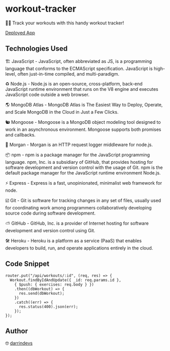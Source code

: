# workout-tracker

🏋️‍♀️ Track your workouts with this handy workout tracker! 

[Deployed App](https://mysterious-earth-87062.herokuapp.com)

## Technologies Used

🏗 JavaScript - JavaScript, often abbreviated as JS, is a programming language that conforms to the ECMAScript specification. JavaScript is high-level, often just-in-time compiled, and multi-paradigm.

♻️ Node.js - Node.js is an open-source, cross-platform, back-end JavaScript runtime environment that runs on the V8 engine and executes JavaScript code outside a web browser.

🌎 MongoDB Atlas - MongoDB Atlas is The Easiest Way to Deploy, Operate, and Scale MongoDB in the Cloud in Just a Few Clicks. 

🐿 Mongoose - Mongoose is a MongoDB object modeling tool designed to work in an asynchronous environment. Mongoose supports both promises and callbacks.

🔖 Morgan - Morgan is an HTTP request logger middleware for node.js.

📦 npm - npm is a package manager for the JavaScript programming language. npm, Inc. is a subsidiary of GitHub, that provides hosting for software development and version control with the usage of Git. npm is the default package manager for the JavaScript runtime environment Node.js.

⚡️ Express - Express is a fast, unopinionated, minimalist web framework for node.

☑️ Git - Git is software for tracking changes in any set of files, usually used for coordinating work among programmers collaboratively developing source code during software development.

⛅️ GitHub - GitHub, Inc. is a provider of Internet hosting for software development and version control using Git.

🛠 Heroku - Heroku is a platform as a service (PaaS) that enables developers to build, run, and operate applications entirely in the cloud.


## Code Snippet 

~~~
router.put("/api/workouts/:id", (req, res) => {
  Workout.findByIdAndUpdate({ _id: req.params.id },
    { $push: { exercises: req.body } })
    .then((dbWorkout) => {
      res.send(dbWorkout);
    })
    .catch((err) => {
      res.status(400).json(err);
    });
});
~~~

## Author

🤓 [darrindevs](https://github.com/darrindevs)

